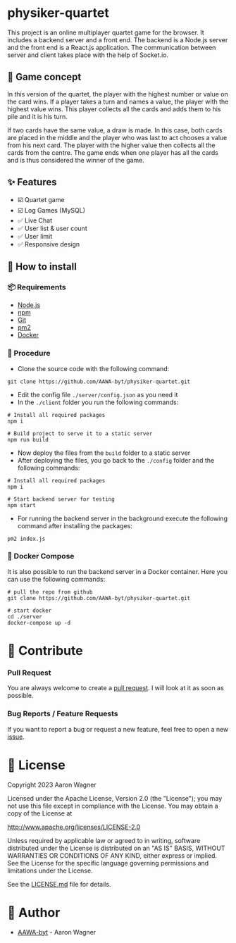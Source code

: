 # physiker-quartet

This project is an online multiplayer quartet game for the browser. 
It includes a backend server and a front end. 
The backend is a Node.js server and the front end is a React.js application. 
The communication between server and client takes place with the help of Socket.io.

## :rocket: Game concept
In this version of the quartet, the player with the highest number or value on the card wins. If a player takes a turn and names a value, the player with the highest value wins. This player collects all the cards and adds them to his pile and it is his turn.

If two cards have the same value, a draw is made. In this case, both cards are placed in the middle and the player who was last to act chooses a value from his next card. The player with the higher value then collects all the cards from the centre. The game ends when one player has all the cards and is thus considered the winner of the game.

## :sparkles: Features

- ☑️ Quartet game
- ☑️ Log Games (MySQL)
- ✅ Live Chat 
- ✅ User list & user count
- ✅ User limit
- ✅ Responsive design

## :wrench: How to install

### :package: Requirements 
- [Node.js](https://nodejs.org/en/download)
- [npm](https://docs.npmjs.com/cli/)
- [Git](https://git-scm.com/downloads)
- [pm2](https://pm2.keymetrics.io/)
- [Docker](https://docs.docker.com/)

### :page_facing_up: Procedure

- Clone the source code with the following command:
```
git clone https://github.com/AAWA-byt/physiker-quartet.git
```
- Edit the config file ```./server/config.json``` as you need it 
- In the ```./client``` folder you run the following commands:
```
# Install all required packages
npm i

# Build project to serve it to a static server
npm run build
```
- Now deploy the files from the ```build``` folder to a static server
- After deploying the files, you go back to the ```./config``` folder and the following commands:
```
# Install all required packages
npm i

# Start backend server for testing
npm start
```
- For running the backend server in the background execute the following command after installing the packages:
```
pm2 index.js
```

### 🐘 Docker Compose

It is also possible to run the backend server in a Docker container. Here you can use the following commands:
```
# pull the repo from github
git clone https://github.com/AAWA-byt/physiker-quartet.git

# start docker
cd ./server
docker-compose up -d 
```

# :construction: Contribute
### Pull Request
You are always welcome to create a [pull request](https://github.com/AAWA-byt/physiker-quartet/pulls). I will look at it as soon as possible. 

### Bug Reports / Feature Requests

If you want to report a bug or request a new feature, feel free to open a new [issue](https://github.com/AAWA-byt/physiker-quartet/issues). 

# :memo: License
Copyright 2023 Aaron Wagner

Licensed under the Apache License, Version 2.0 (the "License"); you may not use this file except in compliance with the License. You may obtain a copy of the License at

   http://www.apache.org/licenses/LICENSE-2.0

Unless required by applicable law or agreed to in writing, software distributed under the License is distributed on an "AS IS" BASIS, WITHOUT WARRANTIES OR CONDITIONS OF ANY KIND, either express or implied. See the License for the specific language governing permissions and limitations under the License.

See the [LICENSE.md](https://github.com/AAWA-byt/physiker-quartet/blob/main/LICENSE.md) file for details.

# :construction_worker: Author
- [AAWA-byt](www.github.com/AAWA-byt) - Aaron Wagner
